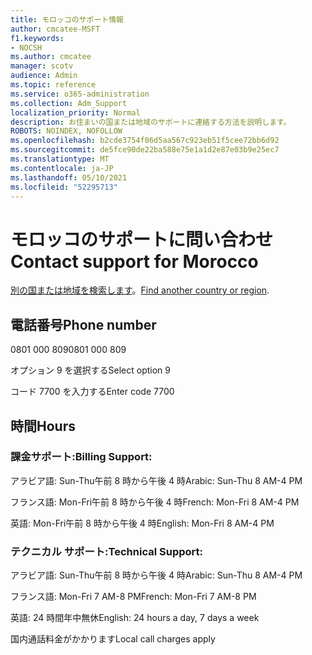```yaml
---
title: モロッコのサポート情報
author: cmcatee-MSFT
f1.keywords:
- NOCSH
ms.author: cmcatee
manager: scotv
audience: Admin
ms.topic: reference
ms.service: o365-administration
ms.collection: Adm_Support
localization_priority: Normal
description: お住まいの国または地域のサポートに連絡する方法を説明します。
ROBOTS: NOINDEX, NOFOLLOW
ms.openlocfilehash: b2cde3754f06d5aa567c923eb51f5cee72bb6d92
ms.sourcegitcommit: de5fce90de22ba588e75e1a1d2e87e03b9e25ec7
ms.translationtype: MT
ms.contentlocale: ja-JP
ms.lasthandoff: 05/10/2021
ms.locfileid: "52295713"
---
```

# <a name="contact-support-for-morocco"></a><span data-ttu-id="5f77d-103">モロッコのサポートに問い合わせ</span><span class="sxs-lookup"><span data-stu-id="5f77d-103">Contact support for Morocco</span></span>

<span data-ttu-id="5f77d-104">[別の国または地域を検索します](../../business-video/get-help-support.md)。</span><span class="sxs-lookup"><span data-stu-id="5f77d-104">[Find another country or region](../../business-video/get-help-support.md).</span></span>

## <a name="phone-number"></a><span data-ttu-id="5f77d-105">電話番号</span><span class="sxs-lookup"><span data-stu-id="5f77d-105">Phone number</span></span>
<span data-ttu-id="5f77d-106">0801 000 809</span><span class="sxs-lookup"><span data-stu-id="5f77d-106">0801 000 809</span></span>

<span data-ttu-id="5f77d-107">オプション 9 を選択する</span><span class="sxs-lookup"><span data-stu-id="5f77d-107">Select option 9</span></span>

<span data-ttu-id="5f77d-108">コード 7700 を入力する</span><span class="sxs-lookup"><span data-stu-id="5f77d-108">Enter code 7700</span></span>

## <a name="hours"></a><span data-ttu-id="5f77d-109">時間</span><span class="sxs-lookup"><span data-stu-id="5f77d-109">Hours</span></span>
### <a name="billing-support"></a><span data-ttu-id="5f77d-110">課金サポート:</span><span class="sxs-lookup"><span data-stu-id="5f77d-110">Billing Support:</span></span>

<span data-ttu-id="5f77d-111">アラビア語: Sun-Thu午前 8 時から午後 4 時</span><span class="sxs-lookup"><span data-stu-id="5f77d-111">Arabic: Sun-Thu 8 AM-4 PM</span></span>

<span data-ttu-id="5f77d-112">フランス語: Mon-Fri午前 8 時から午後 4 時</span><span class="sxs-lookup"><span data-stu-id="5f77d-112">French: Mon-Fri 8 AM-4 PM</span></span>

<span data-ttu-id="5f77d-113">英語: Mon-Fri午前 8 時から午後 4 時</span><span class="sxs-lookup"><span data-stu-id="5f77d-113">English: Mon-Fri 8 AM-4 PM</span></span>

### <a name="technical-support"></a><span data-ttu-id="5f77d-114">テクニカル サポート:</span><span class="sxs-lookup"><span data-stu-id="5f77d-114">Technical Support:</span></span>

<span data-ttu-id="5f77d-115">アラビア語: Sun-Thu午前 8 時から午後 4 時</span><span class="sxs-lookup"><span data-stu-id="5f77d-115">Arabic: Sun-Thu 8 AM-4 PM</span></span>

<span data-ttu-id="5f77d-116">フランス語: Mon-Fri 7 AM-8 PM</span><span class="sxs-lookup"><span data-stu-id="5f77d-116">French: Mon-Fri 7 AM-8 PM</span></span>

<span data-ttu-id="5f77d-117">英語: 24 時間年中無休</span><span class="sxs-lookup"><span data-stu-id="5f77d-117">English: 24 hours a day, 7 days a week</span></span>

<span data-ttu-id="5f77d-118">国内通話料金がかかります</span><span class="sxs-lookup"><span data-stu-id="5f77d-118">Local call charges apply</span></span>
